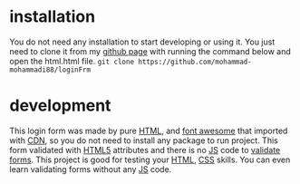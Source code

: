 # installation
You do not need any installation to start developing or using it. You just need to clone it from my [github page](https://github.com/mohammad-mohammadi88/loginFrm) with running the command below and open the html.html file.
 `git clone https://github.com/mohammad-mohammadi88/loginFrm`

# development
This login form was made by pure [HTML](https://html.com/), and [font awesome](https://fontawesome.com/) that imported with [CDN](https://en.wikipedia.org/wiki/Content_delivery_network), so you do not need to install any package to run project.
This form validated with [HTML5](https://en.wikipedia.org/wiki/HTML5) attributes and there is no [JS](https://www.javascript.com/) code to [validate forms](https://clearout.io/blog/form-validation/).
This project is good for testing your [HTML](https://html.com/), [CSS](https://www.w3schools.com/css/) skills.
You can even learn validating forms without any [JS](https://www.javascript.com/) code.
